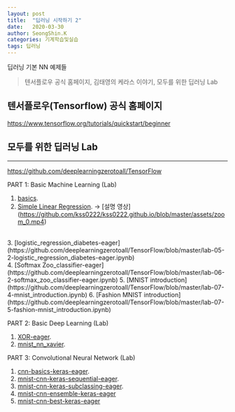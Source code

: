 ```yaml
---
layout: post
title:  "딥러닝 시작하기 2"
date:   2020-03-30
author: SeongShin.K
categories: 기계학습및실습
tags: 딥러닝
---
```


 딥러닝 기본 NN 예제들  


> 텐서플로우 공식 홈페이지, 김태영의 케라스 이야기, 모두를 위한 딥러닝 Lab 

## 텐서플로우(Tensorflow) 공식 홈페이지

https://www.tensorflow.org/tutorials/quickstart/beginner
 
## 모두를 위한 딥러닝 Lab
---
https://github.com/deeplearningzerotoall/TensorFlow

PART 1: Basic Machine Learning (Lab)

1. [basics](https://github.com/deeplearningzerotoall/TensorFlow/blob/master/lab-01-basics.ipynb).
2. [Simple Linear Regression](https://github.com/deeplearningzerotoall/TensorFlow/blob/master/lab-02-1-Simple-Linear-Regression-eager.ipynb). 
-> [설명 영상] (https://github.com/kss0222/kss0222.github.io/blob/master/assets/zoom_0.mp4)
<br>
3. [logistic_regression_diabetes-eager](https://github.com/deeplearningzerotoall/TensorFlow/blob/master/lab-05-2-logistic_regression_diabetes-eager.ipynb)<br>
4. [Softmax Zoo_classifier-eager](https://github.com/deeplearningzerotoall/TensorFlow/blob/master/lab-06-2-softmax_zoo_classifier-eager.ipynb)
5. [MNIST introduction](https://github.com/deeplearningzerotoall/TensorFlow/blob/master/lab-07-4-mnist_introduction.ipynb)
6. [Fashion MNIST introduction](https://github.com/deeplearningzerotoall/TensorFlow/blob/master/lab-07-5-fashion-mnist_introduction.ipynb)

PART 2: Basic Deep Learning (Lab)

1. [XOR-eager](https://github.com/deeplearningzerotoall/TensorFlow/blob/master/lab-09-1-XOR-eager.ipynb).
2. [mnist_nn_xavier](https://github.com/deeplearningzerotoall/TensorFlow/blob/master/lab-10-2-1-mnist_nn_xavier.ipynb).

PART 3: Convolutional Neural Network (Lab) 

1. [cnn-basics-keras-eager](https://github.com/deeplearningzerotoall/TensorFlow/blob/master/lab-11-0-cnn-basics-keras-eager.ipynb).
2. [mnist-cnn-keras-sequential-eager](https://github.com/deeplearningzerotoall/TensorFlow/blob/master/lab-11-1-mnist-cnn-keras-sequential-eager.ipynb).
3. [mnist-cnn-keras-subclassing-eager](https://github.com/deeplearningzerotoall/TensorFlow/blob/master/lab-11-3-mnist-cnn-keras-subclassing-eager.ipynb).
4. [mnist-cnn-ensemble-keras-eager](https://github.com/deeplearningzerotoall/TensorFlow/blob/master/lab-11-4-mnist-cnn-ensemble-keras-eager.ipynb)
5. [mnist-cnn-best-keras-eager](https://github.com/deeplearningzerotoall/TensorFlow/blob/master/lab-11-5-mnist-cnn-best-keras-eager.ipynb)




  
